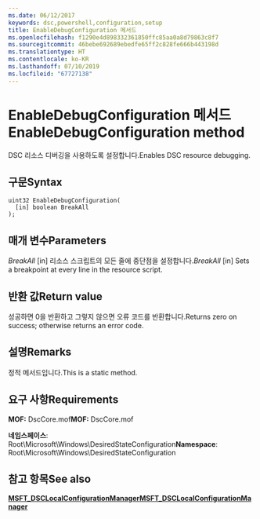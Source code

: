 ```yaml
---
ms.date: 06/12/2017
keywords: dsc,powershell,configuration,setup
title: EnableDebugConfiguration 메서드
ms.openlocfilehash: f1290e4d898332361850ffc85aa0a8d79863c8f7
ms.sourcegitcommit: 46bebe692689ebedfe65ff2c828fe666b443198d
ms.translationtype: HT
ms.contentlocale: ko-KR
ms.lasthandoff: 07/10/2019
ms.locfileid: "67727138"
---
```

# <a name="enabledebugconfiguration-method"></a><span data-ttu-id="8ec66-103">EnableDebugConfiguration 메서드</span><span class="sxs-lookup"><span data-stu-id="8ec66-103">EnableDebugConfiguration method</span></span>

<span data-ttu-id="8ec66-104">DSC 리소스 디버깅을 사용하도록 설정합니다.</span><span class="sxs-lookup"><span data-stu-id="8ec66-104">Enables DSC resource debugging.</span></span>

## <a name="syntax"></a><span data-ttu-id="8ec66-105">구문</span><span class="sxs-lookup"><span data-stu-id="8ec66-105">Syntax</span></span>

```mof
uint32 EnableDebugConfiguration(
  [in] boolean BreakAll
);
```

## <a name="parameters"></a><span data-ttu-id="8ec66-106">매개 변수</span><span class="sxs-lookup"><span data-stu-id="8ec66-106">Parameters</span></span>

<span data-ttu-id="8ec66-107">*BreakAll* \[in\] 리소스 스크립트의 모든 줄에 중단점을 설정합니다.</span><span class="sxs-lookup"><span data-stu-id="8ec66-107">*BreakAll* \[in\] Sets a breakpoint at every line in the resource script.</span></span>

## <a name="return-value"></a><span data-ttu-id="8ec66-108">반환 값</span><span class="sxs-lookup"><span data-stu-id="8ec66-108">Return value</span></span>

<span data-ttu-id="8ec66-109">성공하면 0을 반환하고 그렇지 않으면 오류 코드를 반환합니다.</span><span class="sxs-lookup"><span data-stu-id="8ec66-109">Returns zero on success; otherwise returns an error code.</span></span>

## <a name="remarks"></a><span data-ttu-id="8ec66-110">설명</span><span class="sxs-lookup"><span data-stu-id="8ec66-110">Remarks</span></span>

<span data-ttu-id="8ec66-111">정적 메서드입니다.</span><span class="sxs-lookup"><span data-stu-id="8ec66-111">This is a static method.</span></span>

## <a name="requirements"></a><span data-ttu-id="8ec66-112">요구 사항</span><span class="sxs-lookup"><span data-stu-id="8ec66-112">Requirements</span></span>

<span data-ttu-id="8ec66-113">**MOF:** DscCore.mof</span><span class="sxs-lookup"><span data-stu-id="8ec66-113">**MOF:** DscCore.mof</span></span>

<span data-ttu-id="8ec66-114">**네임스페이스**: Root\Microsoft\Windows\DesiredStateConfiguration</span><span class="sxs-lookup"><span data-stu-id="8ec66-114">**Namespace**: Root\Microsoft\Windows\DesiredStateConfiguration</span></span>

## <a name="see-also"></a><span data-ttu-id="8ec66-115">참고 항목</span><span class="sxs-lookup"><span data-stu-id="8ec66-115">See also</span></span>

[<span data-ttu-id="8ec66-116">**MSFT_DSCLocalConfigurationManager**</span><span class="sxs-lookup"><span data-stu-id="8ec66-116">**MSFT_DSCLocalConfigurationManager**</span></span>](msft-dsclocalconfigurationmanager.md)
